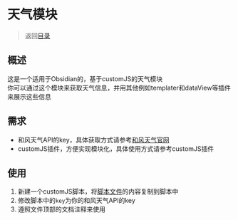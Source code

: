 # 天气模块

> 返回[目录](/README.md)
## 概述
这是一个适用于Obsidian的，基于customJS的天气模块  
你可以通过这个模块来获取天气信息，并用其他例如templater和dataView等插件来展示这些信息  
## 需求
- 和风天气API的key，具体获取方式请参考[和风天气官网](https://dev.qweather.com/)
- customJS插件，方便实现模块化，具体使用方式请参考customJS插件
## 使用
1. 新建一个customJS脚本，将[脚本文件](./weather.js)的内容复制到脚本中
2. 修改脚本中的`key`为你的和风天气API的key
3. 遵照文件顶部的文档注释来使用